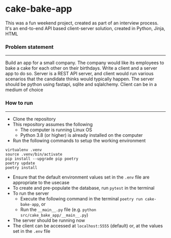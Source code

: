 # cake-bake-app

This was a fun weekend project, created as part of an interview process. It's an end-to-end API based client-server solution, created in Python, Jinja, HTML

### Problem statement
---
Build an app for a small company. The company would like its employees to bake a cake for each other on their birthdays. Write a client and a server app to do so. Server is a REST API server, and client would run various scenarios that the candidate thinks would typically happen.   The server should be python using fastapi, sqlite and sqlalchemy. Client can be in a medium of choice

### How to run
---
- Clone the repository
- This repository assumes the following
    - The computer is running Linux OS
    - Python 3.8 (or higher) is already installed on the computer
- Run the following commands to setup the working environment
```
virtualenv .venv
source .venv/bin/activate
pip install --upgrade pip poetry
poetry update
poetry install
```
- Ensure that the default environment values set in the `.env` file are appropriate to the usecase
- To create and pre-populate the database, run `pytest` in the terminal
- To run the server
    - Execute the following command in the terminal `poetry run cake-bake-app`, or
    - Run the `__main__.py` file (e.g. `python src/cake_bake_app/__main__.py`)
- The server should be running now
- The client can be accessed at `localhost:5555` (default) or, at the values set in the `.env` file
